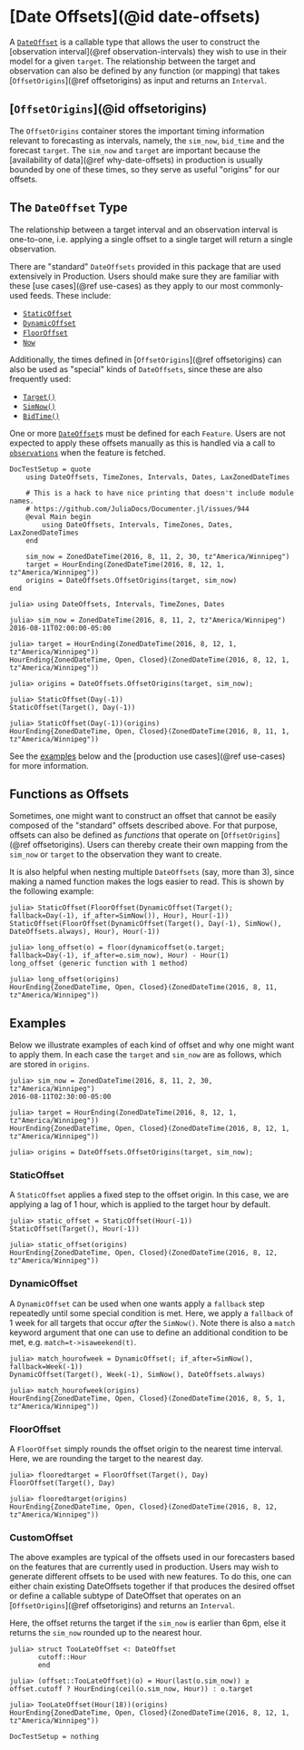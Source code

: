 # [Date Offsets](@id date-offsets)

A [`DateOffset`](@ref) is a callable type that allows the user to construct the [observation interval](@ref observation-intervals) they wish to use in their model for a given `target`.
The relationship between the target and observation can also be defined by any function (or mapping) that takes [`OffsetOrigins`](@ref offsetorigins) as input and returns an `Interval`.

## [`OffsetOrigins`](@id offsetorigins)

The `OffsetOrigins` container stores the important timing information relevant to forecasting as intervals, namely, the `sim_now`, `bid_time` and the forecast `target`.
The `sim_now` and `target` are important because the [availability of data](@ref why-date-offsets) in production is usually bounded by one of these times, so they serve as useful "origins" for our offsets.

## The `DateOffset` Type

The relationship between a target interval and an observation interval is one-to-one, i.e. applying a single offset to a single target will return a single observation.

There are "standard" `DateOffsets` provided in this package that are used extensively in Production.
Users should make sure they are familiar with these [use cases](@ref use-cases) as they apply to our most commonly-used feeds.
These include:
* [`StaticOffset`](@ref)
* [`DynamicOffset`](@ref)
* [`FloorOffset`](@ref)
* [`Now`](@ref)

Additionally, the times defined in [`OffsetOrigins`](@ref offsetorigins) can also be used as "special" kinds of `DateOffsets`, since these are also frequently used:
* [`Target()`](@ref)
* [`SimNow()`](@ref)
* [`BidTime()`](@ref)

One or more [`DateOffset`](@ref)s must be defined for each `Feature`.
Users are not expected to apply these offsets manually as this is handled via a call to [`observations`](@ref) when the feature is fetched.

```@meta
DocTestSetup = quote
    using DateOffsets, TimeZones, Intervals, Dates, LaxZonedDateTimes

    # This is a hack to have nice printing that doesn't include module names.
    # https://github.com/JuliaDocs/Documenter.jl/issues/944
    @eval Main begin
        using DateOffsets, Intervals, TimeZones, Dates, LaxZonedDateTimes
    end

    sim_now = ZonedDateTime(2016, 8, 11, 2, 30, tz"America/Winnipeg")
    target = HourEnding(ZonedDateTime(2016, 8, 12, 1, tz"America/Winnipeg"))
    origins = DateOffsets.OffsetOrigins(target, sim_now)
end
```

```jldoctest offsets
julia> using DateOffsets, Intervals, TimeZones, Dates

julia> sim_now = ZonedDateTime(2016, 8, 11, 2, tz"America/Winnipeg")
2016-08-11T02:00:00-05:00

julia> target = HourEnding(ZonedDateTime(2016, 8, 12, 1, tz"America/Winnipeg"))
HourEnding{ZonedDateTime, Open, Closed}(ZonedDateTime(2016, 8, 12, 1, tz"America/Winnipeg"))

julia> origins = DateOffsets.OffsetOrigins(target, sim_now);

julia> StaticOffset(Day(-1))
StaticOffset(Target(), Day(-1))

julia> StaticOffset(Day(-1))(origins)
HourEnding{ZonedDateTime, Open, Closed}(ZonedDateTime(2016, 8, 11, 1, tz"America/Winnipeg"))
```

See the [examples](#examples) below and the [production use cases](@ref use-cases) for more information.

## Functions as Offsets

Sometimes, one might want to construct an offset that cannot be easily composed of the "standard" offsets described above.
For that purpose, offsets can also be defined as _functions_ that operate on [`OffsetOrigins`](@ref offsetorigins).
Users can thereby create their own mapping from the `sim_now` or `target` to the observation they want to create.

It is also helpful when nesting multiple `DateOffsets` (say, more than 3), since making a named function makes the logs easier to read.
This is shown by the following example:

```jldoctest offsets
julia> StaticOffset(FloorOffset(DynamicOffset(Target(); fallback=Day(-1), if_after=SimNow()), Hour), Hour(-1))
StaticOffset(FloorOffset(DynamicOffset(Target(), Day(-1), SimNow(), DateOffsets.always), Hour), Hour(-1))

julia> long_offset(o) = floor(dynamicoffset(o.target; fallback=Day(-1), if_after=o.sim_now), Hour) - Hour(1)
long_offset (generic function with 1 method)

julia> long_offset(origins)
HourEnding{ZonedDateTime, Open, Closed}(ZonedDateTime(2016, 8, 11, tz"America/Winnipeg"))
```

## Examples

Below we illustrate examples of each kind of offset and why one might want to apply them.
In each case the `target` and `sim_now` are as follows, which are stored in `origins`.

```jldoctest examples
julia> sim_now = ZonedDateTime(2016, 8, 11, 2, 30, tz"America/Winnipeg")
2016-08-11T02:30:00-05:00

julia> target = HourEnding(ZonedDateTime(2016, 8, 12, 1, tz"America/Winnipeg"))
HourEnding{ZonedDateTime, Open, Closed}(ZonedDateTime(2016, 8, 12, 1, tz"America/Winnipeg"))

julia> origins = DateOffsets.OffsetOrigins(target, sim_now);
```

### StaticOffset

A `StaticOffset` applies a fixed step to the offset origin.
In this case, we are applying a lag of 1 hour, which is applied to the target hour by default.

```jldoctest examples
julia> static_offset = StaticOffset(Hour(-1))
StaticOffset(Target(), Hour(-1))

julia> static_offset(origins)
HourEnding{ZonedDateTime, Open, Closed}(ZonedDateTime(2016, 8, 12, tz"America/Winnipeg"))
```

### DynamicOffset

A `DynamicOffset` can be used when one wants apply a `fallback` step repeatedly until some special condition is met.
Here, we apply a `fallback` of 1 week for all targets that occur _after_ the `SimNow()`.
Note there is also a `match` keyword argument that one can use to define an additional condition to be met, e.g. `match=t->isaweekend(t)`.

```jldoctest examples
julia> match_hourofweek = DynamicOffset(; if_after=SimNow(), fallback=Week(-1))
DynamicOffset(Target(), Week(-1), SimNow(), DateOffsets.always)

julia> match_hourofweek(origins)
HourEnding{ZonedDateTime, Open, Closed}(ZonedDateTime(2016, 8, 5, 1, tz"America/Winnipeg"))
```

### FloorOffset

A `FloorOffset` simply rounds the offset origin to the nearest time interval.
Here, we are rounding the target to the nearest day.

```jldoctest examples
julia> flooredtarget = FloorOffset(Target(), Day)
FloorOffset(Target(), Day)

julia> flooredtarget(origins)
HourEnding{ZonedDateTime, Open, Closed}(ZonedDateTime(2016, 8, 12, tz"America/Winnipeg"))
```

### CustomOffset

The above examples are typical of the offsets used in our forecasters based on the features that are currently used in production.
Users may wish to generate different offsets to be used with new features.
To do this, one can either chain existing DateOffsets together if that produces the desired offset or define a callable subtype of DateOffset that operates on an [`OffsetOrigins`](@ref offsetorigins) and returns an `Interval`.

Here, the offset returns the target if the `sim_now` is earlier than 6pm, else it returns the `sim_now` rounded up to the nearest hour.

```jldoctest examples
julia> struct TooLateOffset <: DateOffset
       cutoff::Hour
       end

julia> (offset::TooLateOffset)(o) = Hour(last(o.sim_now)) ≥ offset.cutoff ? HourEnding(ceil(o.sim_now, Hour)) : o.target

julia> TooLateOffset(Hour(18))(origins)
HourEnding{ZonedDateTime, Open, Closed}(ZonedDateTime(2016, 8, 12, 1, tz"America/Winnipeg"))
```

```@meta
DocTestSetup = nothing
```
